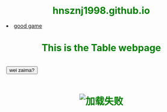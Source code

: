 # hnsznj1998.github.io
<html>
<head>

</head>
<script type="text/javascript">
      function contxt() //定义函数
      {
         alert("buzai cnm");
      }
   </script>
<body>

<style type="text/css">
h1{
    font-size:25px;
    color:green;	
      text-align:center;
}

</style>

 <li><a href="http://seer.61.com/" target="_blank" title="This is a good game" >good game</a> </li>
<h1>This is the Table webpage</h1> <br />
  
<form>
      <input type="button"  value="wei zaima?" onclick="contxt()" /> <br /> 
   </form>


<h1><img src = "http://www.pujia8.com/static/upload/20140520155407_28.jpg" alt = "加载失败" title = "good image" /></h1>
</body>
</html>
